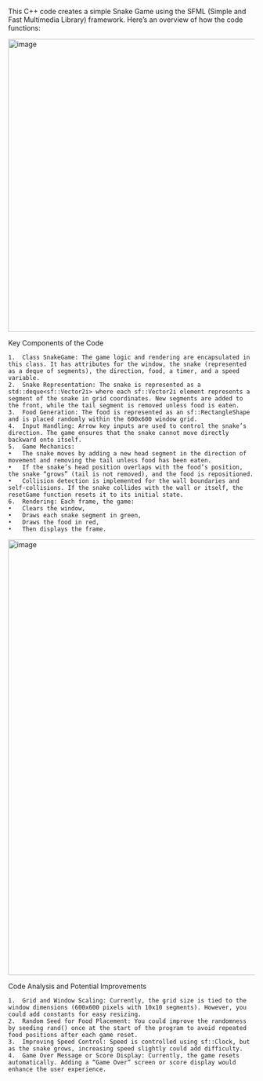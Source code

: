 This C++ code creates a simple Snake Game using the SFML (Simple and Fast Multimedia Library) framework. Here’s an overview of how the code functions:



<img width="597" alt="image" src="https://github.com/user-attachments/assets/f2af1cee-9682-4ea7-be41-fc2b021e565c">



Key Components of the Code

	1.	Class SnakeGame: The game logic and rendering are encapsulated in this class. It has attributes for the window, the snake (represented as a deque of segments), the direction, food, a timer, and a speed variable.
	2.	Snake Representation: The snake is represented as a std::deque<sf::Vector2i> where each sf::Vector2i element represents a segment of the snake in grid coordinates. New segments are added to the front, while the tail segment is removed unless food is eaten.
	3.	Food Generation: The food is represented as an sf::RectangleShape and is placed randomly within the 600x600 window grid.
	4.	Input Handling: Arrow key inputs are used to control the snake’s direction. The game ensures that the snake cannot move directly backward onto itself.
	5.	Game Mechanics:
	•	The snake moves by adding a new head segment in the direction of movement and removing the tail unless food has been eaten.
	•	If the snake’s head position overlaps with the food’s position, the snake “grows” (tail is not removed), and the food is repositioned.
	•	Collision detection is implemented for the wall boundaries and self-collisions. If the snake collides with the wall or itself, the resetGame function resets it to its initial state.
	6.	Rendering: Each frame, the game:
	•	Clears the window,
	•	Draws each snake segment in green,
	•	Draws the food in red,
	•	Then displays the frame.


<img width="888" alt="image" src="https://github.com/user-attachments/assets/2dc0bc2b-7af2-4a40-b83d-37fe4aff0020">


Code Analysis and Potential Improvements

	1.	Grid and Window Scaling: Currently, the grid size is tied to the window dimensions (600x600 pixels with 10x10 segments). However, you could add constants for easy resizing.
	2.	Random Seed for Food Placement: You could improve the randomness by seeding rand() once at the start of the program to avoid repeated food positions after each game reset.
	3.	Improving Speed Control: Speed is controlled using sf::Clock, but as the snake grows, increasing speed slightly could add difficulty.
	4.	Game Over Message or Score Display: Currently, the game resets automatically. Adding a “Game Over” screen or score display would enhance the user experience.
